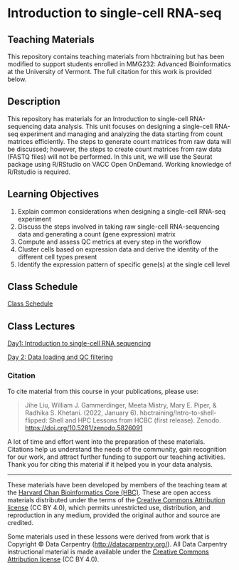 # Introduction to single-cell RNA-seq

## Teaching Materials

This repository contains teaching materials from hbctraining but has been modified to support students enrolled in MMG232: Advanced Bioinformatics at the University of Vermont. The full citation for this work is provided below.

## Description

This repository has materials for an Introduction to single-cell RNA-sequencing data analysis. This unit focuses on designing a single-cell RNA-seq experiment and managing and analyzing the data starting from count matrices efficiently. The steps to generate count matrices from raw data will be discussed; however, the steps to create count matrices from raw data (FASTQ files) will not be performed. In this unit, we will use the Seurat package using R/RStudio on VACC Open OnDemand. Working knowledge of R/Rstudio is required.

## Learning Objectives

1. Explain common considerations when designing a single-cell RNA-seq experiment
2. Discuss the steps involved in taking raw single-cell RNA-sequencing data and generating a count (gene expression) matrix
3. Compute and assess QC metrics at every step in the workflow
4. Cluster cells based on expression data and derive the identity of the different cell types present
5. Identify the expression pattern of specific gene(s) at the single cell level

## Class Schedule

[Class Schedule](https://github.com/SomenMistri/intro_to_scRNA-seq/tree/main/schedule)

## Class Lectures

[Day1: Introduction to single-cell RNA sequencing](https://github.com/SomenMistri/intro_to_scRNA-seq/blob/main/Lessons/Day_1.md)

[Day 2: Data loading and QC filtering](https://github.com/SomenMistri/intro_to_scRNA-seq/blob/main/Lessons/Day_2.md)
      
                     
### Citation

To cite material from this course in your publications, please use:

> Jihe Liu, William J. Gammerdinger, Meeta Mistry, Mary E. Piper, & Radhika S. Khetani. (2022, January 6). hbctraining/Intro-to-shell-flipped: Shell and HPC Lessons from HCBC (first release). Zenodo. https://doi.org/10.5281/zenodo.5826091

A lot of time and effort went into the preparation of these materials. Citations help us understand the needs of the community, gain recognition for our work, and attract further funding to support our teaching activities. Thank you for citing this material if it helped you in your data analysis.

---
These materials have been developed by members of the teaching team at the [Harvard Chan Bioinformatics Core (HBC)](http://bioinformatics.sph.harvard.edu/). These are open access materials distributed under the terms of the [Creative Commons Attribution license](https://creativecommons.org/licenses/by/4.0/) (CC BY 4.0), which permits unrestricted use, distribution, and reproduction in any medium, provided the original author and source are credited.

Some materials used in these lessons were derived from work that is Copyright © Data Carpentry (http://datacarpentry.org/). 
All Data Carpentry instructional material is made available under the [Creative Commons Attribution license](https://creativecommons.org/licenses/by/4.0/) (CC BY 4.0).
